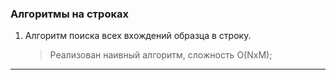 ### Алгоритмы на строках ###
1. Алгоритм поиска всех вхождений образца в строку.
	> Реализован наивный алгоритм, сложность O(NxM);
---